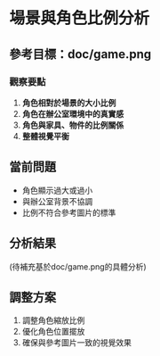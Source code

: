 # 場景與角色比例分析

## 參考目標：doc/game.png

### 觀察要點
1. **角色相對於場景的大小比例**
2. **角色在辦公室環境中的真實感**
3. **角色與家具、物件的比例關係**
4. **整體視覺平衡**

## 當前問題
- 角色顯示過大或過小
- 與辦公室背景不協調
- 比例不符合參考圖片的標準

## 分析結果
(待補充基於doc/game.png的具體分析)

## 調整方案
1. 調整角色縮放比例
2. 優化角色位置擺放
3. 確保與參考圖片一致的視覺效果